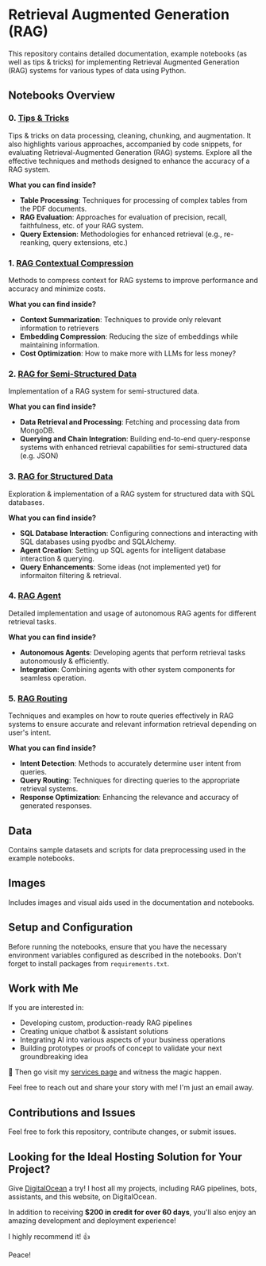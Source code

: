 # Retrieval Augmented Generation (RAG)

This repository contains detailed documentation, example notebooks (as well as tips & tricks) for implementing Retrieval Augmented Generation (RAG) systems for various types of data using Python.

## Notebooks Overview

### 0. [Tips & Tricks](0-tips-n-tricks)
Tips & tricks on data processing, cleaning, chunking, and augmentation. It also highlights various approaches, accompanied by code snippets, for evaluating Retrieval-Augmented Generation (RAG) systems. Explore all the effective techniques and methods designed to enhance the accuracy of a RAG system.

**What you can find inside?**
- **Table Processing**: Techniques for processing of complex tables from the PDF documents.
- **RAG Evaluation**: Approaches for evaluation of precision, recall, faithfulness, etc. of your RAG system.
- **Query Extension**: Methodologies for enhanced retrieval (e.g., re-reanking, query extensions, etc.)

### 1. [RAG Contextual Compression](1-rag-contextual-compression)
Methods to compress context for RAG systems to improve performance and accuracy and minimize costs.

**What you can find inside?**
- **Context Summarization**: Techniques to provide only relevant information to retrievers
- **Embedding Compression**: Reducing the size of embeddings while maintaining information.
- **Cost Optimization**: How to make more with LLMs for less money?

### 2. [RAG for Semi-Structured Data](2-rag-semi-structured)
Implementation of a RAG system for semi-structured data.

**What you can find inside?**
- **Data Retrieval and Processing**: Fetching and processing data from MongoDB.
- **Querying and Chain Integration**: Building end-to-end query-response systems with enhanced retrieval capabilities for semi-structured data (e.g. JSON)

### 3. [RAG for Structured Data](3-rag-structured)
Exploration & implementation of a RAG system for structured data with SQL databases.

**What you can find inside?**
- **SQL Database Interaction**: Configuring connections and interacting with SQL databases using pyodbc and SQLAlchemy.
- **Agent Creation**: Setting up SQL agents for intelligent database interaction & querying.
- **Query Enhancements**: Some ideas (not implemented yet) for informaiton filtering & retrieval.

### 4. [RAG Agent](4-rag-agent)
Detailed implementation and usage of autonomous RAG agents for different retrieval tasks.

**What you can find inside?**
- **Autonomous Agents**: Developing agents that perform retrieval tasks autonomously & efficiently.
- **Integration**: Combining agents with other system components for seamless operation.

### 5. [RAG Routing](5-rag-routing)
Techniques and examples on how to route queries effectively in RAG systems to ensure accurate and relevant information retrieval depending on user's intent.

**What you can find inside?**
- **Intent Detection**: Methods to accurately determine user intent from queries.
- **Query Routing**: Techniques for directing queries to the appropriate retrieval systems.
- **Response Optimization**: Enhancing the relevance and accuracy of generated responses.

## Data
Contains sample datasets and scripts for data preprocessing used in the example notebooks.

## Images
Includes images and visual aids used in the documentation and notebooks.

## Setup and Configuration

Before running the notebooks, ensure that you have the necessary environment variables configured as described in the notebooks. Don't forget to install packages from `requirements.txt`.

## Work with Me

If you are interested in:

- Developing custom, production-ready RAG pipelines
- Creating unique chatbot & assistant solutions
- Integrating AI into various aspects of your business operations
- Building prototypes or proofs of concept to validate your next groundbreaking idea

🚩 Then go visit my [services page](https://iamvladyashin.com/services) and witness the magic happen.

Feel free to reach out and share your story with me! I'm just an email away.

## Contributions and Issues

Feel free to fork this repository, contribute changes, or submit issues.


## Looking for the Ideal Hosting Solution for Your Project?

Give [DigitalOcean](https://m.do.co/c/d05f08187ba9) a try! I host all my projects, including RAG pipelines, bots, assistants, and this website, on DigitalOcean.

In addition to receiving __**$200 in credit for over 60 days**__, you'll also enjoy an amazing development and deployment experience!

I highly recommend it! 👍

Peace!
